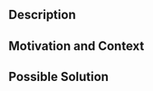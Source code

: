 <!--- Provide a general summary of the issue in the Title above -->

## Description
<!--- Describe the desired new behavior. -->

## Motivation and Context
<!--- Why is this change needed? What problem would it solve? -->

## Possible Solution
<!--- Not mandatory, but if possible, suggest steps for implementation. -->
